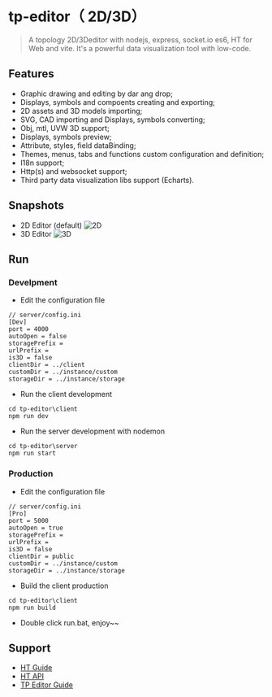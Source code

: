 # tp-editor（ 2D/3D）
> A topology 2D/3Deditor with nodejs, express, socket.io es6, HT for Web and vite. It's a powerful data visualization tool with low-code.

## Features

- Graphic drawing and editing by dar ang drop;
- Displays, symbols and compoents creating and exporting;
- 2D assets and 3D models importing;
- SVG, CAD importing and Displays, symbols converting;
- Obj, mtl, UVW 3D support;
- Displays, symbols preview;
- Attribute, styles, field dataBinding;
- Themes, menus, tabs and functions custom configuration and definition;
- I18n support;
- Http(s) and websocket support;
- Third party data visualization libs support (Echarts).

## Snapshots
- 2D Editor (default)
![2D](https://www.riafan.com/github/tp-editor/2d.png)
- 3D Editor
![3D](https://www.riafan.com/github/tp-editor/3d.png)

## Run

### Develpment
- Edit the configuration file
```shell
// server/config.ini
[Dev]
port = 4000
autoOpen = false
storagePrefix =
urlPrefix =
is3D = false
clientDir = ../client
customDir = ../instance/custom
storageDir = ../instance/storage
```
- Run the client development

```shell
cd tp-editor\client
npm run dev
```

- Run the server development with nodemon

```shell
cd tp-editor\server
npm run start
```

### Production
- Edit the configuration file

```shell
// server/config.ini
[Pro]
port = 5000
autoOpen = true
storagePrefix =
urlPrefix =
is3D = false
clientDir = public
customDir = ../instance/custom
storageDir = ../instance/storage
```
- Build the client production
```shell
cd tp-editor\client
npm run build
```
- Double click run.bat, enjoy~~

## Support

- [HT Guide](https://www.hightopo.com/guide/guide/core/treetableview/examples/example_structure.html)
- [HT API](https://www.hightopo.com/guide/doc/index.html)
- [TP Editor Guide](https://www.yuque.com/riafan/gbr71g/cllgrw)
